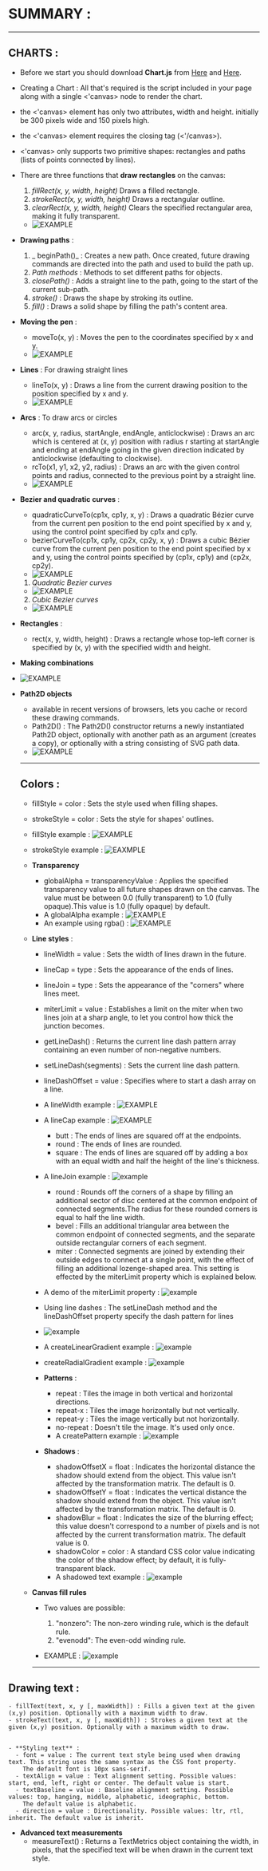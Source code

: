 # SUMMARY :

___________________

## CHARTS :
 - Before we start you should download **Chart.js** from [Here](https://github.com/chartjs/Chart.js/releases/tag/v2.9.3) and [Here](https://www.jsdelivr.com/package/npm/chart.js).
 - Creating a Chart : All that's required is the script included in your page along with a single <'canvas> node to render the chart.
 -  the <'canvas> element has only two attributes, width and height. initially be 300 pixels wide and 150 pixels high.
 -  the <'canvas> element requires the closing tag (<'/canvas>).
 -  <'canvas> only supports two primitive shapes: rectangles and paths (lists of points connected by lines).

- There are three functions that **draw rectangles** on the canvas:
    1. _fillRect(x, y, width, height)_ Draws a filled rectangle.
    2. _strokeRect(x, y, width, height)_ Draws a rectangular outline.
    3. _clearRect(x, y, width, height)_ Clears the specified rectangular area, making it fully transparent.
    - ![EXAMPLE](https://mdn.mozillademos.org/files/245/Canvas_rect.png)

- **Drawing paths** :
     
   1. _ beginPath()_ : Creates a new path. Once created, future drawing commands are directed into the path and used to build the path up.
   2.  _Path methods_ : Methods to set different paths for objects.
   3.  _closePath()_ : Adds a straight line to the path, going to the start of the current sub-path.
   4.  _stroke()_ : Draws the shape by stroking its outline.
   5.  _fill()_ : Draws a solid shape by filling the path's content area.
   
- **Moving the pen** :
  
  - moveTo(x, y) : Moves the pen to the coordinates specified by x and y.
  - ![EXAMPLE](https://mdn.mozillademos.org/files/252/Canvas_smiley.png)
  
  
- **Lines** : For drawing straight lines
   
   - lineTo(x, y) : Draws a line from the current drawing position to the position specified by x and y.
   - ![EXAMPLE](https://mdn.mozillademos.org/files/238/Canvas_lineTo.png)

- **Arcs** : To draw arcs or circles

  - arc(x, y, radius, startAngle, endAngle, anticlockwise) : Draws an arc which is centered at (x, y) position with radius r 
    starting at startAngle and ending at endAngle going in the given direction indicated by anticlockwise (defaulting to clockwise).
  - rcTo(x1, y1, x2, y2, radius) : Draws an arc with the given control points and radius, connected to the previous point by a 
    straight line.
  -  ![EXAMPLE](https://mdn.mozillademos.org/files/204/Canvas_arc.png)
    
 - **Bezier and quadratic curves** : 
    - quadraticCurveTo(cp1x, cp1y, x, y) : Draws a quadratic Bézier curve from the current pen position to the end point
      specified by x and y, using the control point specified by cp1x and cp1y.
    - bezierCurveTo(cp1x, cp1y, cp2x, cp2y, x, y) : Draws a cubic Bézier curve from the current pen position to the end point 
      specified by x and y, using the control points specified by (cp1x, cp1y) and (cp2x, cp2y).
    -  ![EXAMPLE](https://mdn.mozillademos.org/files/223/Canvas_curves.png)
    1. _Quadratic Bezier curves_
     - ![EXAMPLE](https://mdn.mozillademos.org/files/243/Canvas_quadratic.png)
    2. _Cubic Bezier curves_
     - ![EXAMPLE](https://mdn.mozillademos.org/files/207/Canvas_bezier.png)
  
  - **Rectangles** :
     - rect(x, y, width, height) : Draws a rectangle whose top-left corner is specified by (x, y) with the specified width and height.
     
  - **Making combinations**
   - ![EXAMPLE](https://mdn.mozillademos.org/files/9849/combinations.png)
   
  
  - **Path2D objects** 
    - available in recent versions of browsers, lets you cache or record these drawing commands.
    - Path2D() : The Path2D() constructor returns a newly instantiated Path2D object, optionally with another path as an argument
      (creates a copy), or optionally with a string consisting of SVG path data.
    - ![EXAMPLE](https://mdn.mozillademos.org/files/9851/path2d.png)
    
    ____________________
    
    ## Colors :
     
     - fillStyle = color : Sets the style used when filling shapes.
     - strokeStyle = color : Sets the style for shapes' outlines.
     - fillStyle example : ![EXAMPLE](https://mdn.mozillademos.org/files/5417/Canvas_fillstyle.png)
     -  strokeStyle example : ![EAXMPLE](https://mdn.mozillademos.org/files/253/Canvas_strokestyle.png)
     
     - **Transparency**
       - globalAlpha = transparencyValue : Applies the specified transparency value to all future shapes drawn on the canvas. 
         The value must be between 0.0 (fully transparent) to 1.0 (fully opaque).This value is 1.0 (fully opaque) by default.
       - A globalAlpha example : ![EXAMPLE](https://mdn.mozillademos.org/files/232/Canvas_globalalpha.png)
       - An example using rgba() : ![EXAMPLE](https://mdn.mozillademos.org/files/246/Canvas_rgba.png)
       
    - **Line styles** :
      - lineWidth = value : Sets the width of lines drawn in the future.
      - lineCap = type : Sets the appearance of the ends of lines.
      - lineJoin = type : Sets the appearance of the "corners" where lines meet.
      - miterLimit = value : Establishes a limit on the miter when two lines join at a sharp angle, to let you control 
        how thick the junction becomes.
      - getLineDash() : Returns the current line dash pattern array containing an even number of non-negative numbers.
      - setLineDash(segments) : Sets the current line dash pattern.
      - lineDashOffset = value : Specifies where to start a dash array on a line.
      - A lineWidth example : ![EXAMPLE](https://mdn.mozillademos.org/files/239/Canvas_linewidth.png)
      - A lineCap example : ![EXAMPLE](https://mdn.mozillademos.org/files/236/Canvas_linecap.png)
        - butt : The ends of lines are squared off at the endpoints.
        - round : The ends of lines are rounded.
        - square : The ends of lines are squared off by adding a box with an equal width and half the height of the line's thickness.
      - A lineJoin example : ![example](https://mdn.mozillademos.org/files/237/Canvas_linejoin.png)
        - round : Rounds off the corners of a shape by filling an additional sector of disc centered at the common endpoint of
         connected segments.The radius for these rounded corners is equal to half the line width.
        - bevel : Fills an additional triangular area between the common endpoint of connected segments, and the separate outside
        rectangular corners of each segment.
        - miter : Connected segments are joined by extending their outside edges to connect at a single point, with the effect of
         filling an additional lozenge-shaped area. This setting is effected by the miterLimit property which is explained below.
         
       - A demo of the miterLimit property : ![example](https://mdn.mozillademos.org/files/240/Canvas_miterlimit.png)
       - Using line dashes : The setLineDash method and the lineDashOffset property specify the dash pattern for lines
        - ![example](https://mdn.mozillademos.org/files/9853/marching-ants.png)
       - A createLinearGradient example : ![example](https://mdn.mozillademos.org/files/235/Canvas_lineargradient.png)
       -  createRadialGradient example : ![example](https://mdn.mozillademos.org/files/244/Canvas_radialgradient.png)
       
       - **Patterns** :
         - repeat : Tiles the image in both vertical and horizontal directions.
         - repeat-x : Tiles the image horizontally but not vertically.
         - repeat-y : Tiles the image vertically but not horizontally.
         - no-repeat : Doesn't tile the image. It's used only once.
         - A createPattern example : ![example](https://mdn.mozillademos.org/files/222/Canvas_createpattern.png)
         
      - **Shadows** :
        - shadowOffsetX = float : Indicates the horizontal distance the shadow should extend from the object. 
          This value isn't affected by the transformation matrix. The default is 0.
        - shadowOffsetY = float : Indicates the vertical distance the shadow should extend from the object.
        This value isn't affected by the transformation matrix. The default is 0.
        - shadowBlur = float : Indicates the size of the blurring effect; this value doesn't correspond to a number
          of pixels and is not affected by the current transformation matrix. The default value is 0.
        - shadowColor = color : A standard CSS color value indicating the color of the shadow effect; by default,
          it is fully-transparent black.
        - A shadowed text example : ![example](https://mdn.mozillademos.org/files/2505/shadowed-string.png)
     
     - **Canvas fill rules**
        - Two values are possible:

           1. "nonzero": The non-zero winding rule, which is the default rule.
           2. "evenodd": The even-odd winding rule.
           
         - EXAMPLE : ![example](https://mdn.mozillademos.org/files/9855/fill-rule.png)
         
         ______________________________
   
  ## Drawing text : 
    
    - fillText(text, x, y [, maxWidth]) : Fills a given text at the given (x,y) position. Optionally with a maximum width to draw.
    - strokeText(text, x, y [, maxWidth]) : Strokes a given text at the given (x,y) position. Optionally with a maximum width to draw.
    
    
    - **Styling text** :
      - font = value : The current text style being used when drawing text. This string uses the same syntax as the CSS font property.
        The default font is 10px sans-serif.
      - textAlign = value : Text alignment setting. Possible values: start, end, left, right or center. The default value is start.
      - textBaseline = value : Baseline alignment setting. Possible values: top, hanging, middle, alphabetic, ideographic, bottom.
        The default value is alphabetic.
      - direction = value : Directionality. Possible values: ltr, rtl, inherit. The default value is inherit.
  
  
   - **Advanced text measurements**
     - measureText() : Returns a TextMetrics object containing the width, in pixels, that the specified text will be when drawn
       in the current text style.
